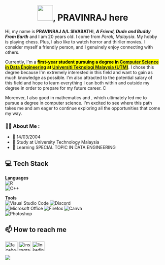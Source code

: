 <h1 align="center"><img src="https://raw.githubusercontent.com/https:www.google.com/search?q=hi+boy+image&tbm=isch&ved=2ahUKEwjW4pyc0-ODAxWETmwGHSVEDCMQ2-cCegQIABAA&oq=hi+boy+image&gs_lcp=CgNpbWcQAzIFCAAQgAQyBggAEAgQHjoECCMQJzoECAAQHjoGCAAQBRAeOgoIABCABBCKBRBDOgcIABCABBAYUPoLWNZEYOhGaABwAHgAgAHBAYgBqxOSAQUxNC4xMJgBAKABAaoBC2d3cy13aXotaW1nwAEB&sclient=img&ei=MWCnZZaGDoSdseMPpYixmAI&bih=599&biw=1366#imgrc=TMOEPuskEaAzeM/hii.jpg" width="50px">, PRAVINRAJ here</h1>

Hi, my name is <b>PRAVINRAJ A/L SIVABATHI</b>, <b><em>A Friend, Dude and Buddy From Earth</em></b> and I am 20 years old. I come from <em>Perak, Malaysia</em>. My hobby is playing chess. Plus, I also like to watch horror and thirller movies. I consider myself a friendly person, and I genuinely enjoy connecting with others.

Currently, I'm a <b><mark>first-year student pursuing a degree in **[Computer Science in Data Engineering](https://comp.utm.my/secp/)** at **[Universiti Teknologi Malaysia (UTM)](https://www.utm.my/)**</mark></b>. I chose this degree because I'm extremely interested in this field and want to gain as much knowledge as possible. I'm also attracted to the potential salary of this field and hope to learn everything I can both within and outside my degree in order to prepare for my future career.
C

Moreover, I also good in mathematics and , which ultimately led me to pursue a degree in computer science. I'm excited to see where this path takes me and am eager to continue exploring all the opportunities that come my way.


### :man_technologist: About Me :

- 📆 14/03/2004
- 🏫 Study at University Technology Malaysia
- 📝 Learning SPECIAL TOPIC IN DATA ENGINEERING

## 💻 Tech Stack
**Languages**  
![R](https://img.shields.io/badge/r-%23276DC3.svg?style=for-the-badge&logo=r&logoColor=white)  
![C++](https://img.shields.io/badge/c++-%2300599C.svg?style=for-the-badge&logo=c%2B%2B&logoColor=white)

**Tools**  
![Visual Studio Code](https://img.shields.io/badge/Visual%20Studio%20Code-0078d7.svg?style=for-the-badge&logo=visual-studio-code&logoColor=white)
![Discord](https://img.shields.io/badge/Discord-5865F2?style=for-the-badge&logo=discord&logoColor=white)  
![Microsoft Office](https://img.shields.io/badge/Microsoft_Office-D83B01?style=for-the-badge&logo=microsoft-office&logoColor=white)
![Firefox](https://img.shields.io/badge/Firefox-FF7139?style=for-the-badge&logo=Firefox-Browser&logoColor=white)
![Canva](https://img.shields.io/badge/Canva-%2300C4CC.svg?style=for-the-badge&logo=Canva&logoColor=white)  
![Photoshop](https://img.shields.io/badge/Adobe%20Photoshop-31A8FF?style=for-the-badge&logo=Adobe%20Photoshop&logoColor=black)


## 📫 How to reach me
<p align="left">
 <a href="https://www.facebook.com/profile.php?id=100065229035485&mibextid=ZbWKwL" target="blank"><img align="center" src="https://raw.githubusercontent.com/rahuldkjain/github-profile-readme-generator/master/src/images/icons/Social/facebook.svg" alt="facebook.com/wernjie.yong.9" height="30" width="40" /></a>
<a href="https://https://www.instagram.com/s.d.pravinraj/" target="blank"><img align="center" src="https://raw.githubusercontent.com/rahuldkjain/github-profile-readme-generator/master/src/images/icons/Social/instagram.svg" alt="instagram.com/wernjie_/" height="30" width="40" /></a>
<a href="https://https://www.linkedin.com/in/pravinraj-sivabathi-4004b7298//" target="blank"><img align="center" src="https://raw.githubusercontent.com/rahuldkjain/github-profile-readme-generator/master/src/images/icons/Social/linked-in-alt.svg" alt="linkedin.com/in/yong-wern-jie-0a5b90261" height="30" width="40" /></a>

</p>
 <a href="mailto:s.d.pravinraj@gmail.com"><img src="https://img.shields.io/badge/s.d.pravinraj@gmail.com-D14836?style=flat&logo=gmail&logoColor=white"> </a>

